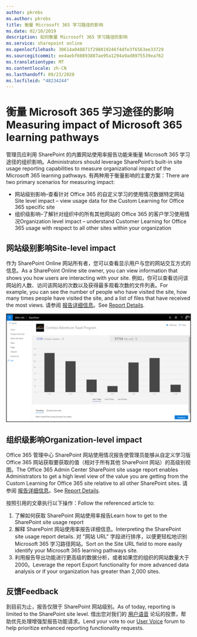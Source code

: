 ```yaml
---
author: pkrebs
ms.author: pkrebs
title: 衡量 Microsoft 365 学习路径的影响
ms.date: 02/10/2019
description: 如何衡量 Microsoft 365 学习路径的影响
ms.service: sharepoint online
ms.openlocfilehash: 30614a048871f298019246f4dfe3f6563ee33729
ms.sourcegitcommit: ee4aebf60893887ae95a1294a9ad8975539ea762
ms.translationtype: MT
ms.contentlocale: zh-CN
ms.lasthandoff: 09/23/2020
ms.locfileid: "48234244"
---
```

# <a name="measuring-impact-of-microsoft-365-learning-pathways"></a><span data-ttu-id="eb224-103">衡量 Microsoft 365 学习途径的影响</span><span class="sxs-lookup"><span data-stu-id="eb224-103">Measuring impact of Microsoft 365 learning pathways</span></span>

<span data-ttu-id="eb224-104">管理员应利用 SharePoint 的内置网站使用率报告功能来衡量 Microsoft 365 学习途径的组织影响。</span><span class="sxs-lookup"><span data-stu-id="eb224-104">Administrators should leverage SharePoint’s built-in site usage reporting capabilities to measure organizational impact of the Microsoft 365 learning pathways.</span></span> <span data-ttu-id="eb224-105">有两种用于衡量影响的主要方案：</span><span class="sxs-lookup"><span data-stu-id="eb224-105">There are two primary scenarios for measuring impact:</span></span> 
- <span data-ttu-id="eb224-106">网站级别影响–查看针对 Office 365 的自定义学习的使用情况数据特定网站</span><span class="sxs-lookup"><span data-stu-id="eb224-106">Site level impact – view usage data for the Custom Learning for Office 365 specific site</span></span> 
- <span data-ttu-id="eb224-107">组织级影响–了解针对组织中的所有其他网站的 Office 365 的客户学习使用情况</span><span class="sxs-lookup"><span data-stu-id="eb224-107">Organization level impact – understand Customer Learning for Office 365 usage with respect to all other sites within your organization</span></span>

## <a name="site-level-impact"></a><span data-ttu-id="eb224-108">网站级别影响</span><span class="sxs-lookup"><span data-stu-id="eb224-108">Site-level impact</span></span>

<span data-ttu-id="eb224-109">作为 SharePoint Online 网站所有者，您可以查看显示用户与您的网站交互方式的信息。</span><span class="sxs-lookup"><span data-stu-id="eb224-109">As a SharePoint Online site owner, you can view information that shows you how users are interacting with your site.</span></span> <span data-ttu-id="eb224-110">例如，你可以查看访问该网站的人数、访问该网站的次数以及获得最多观看次数的文件列表。</span><span class="sxs-lookup"><span data-stu-id="eb224-110">For example, you can see the number of people who have visited the site, how many times people have visited the site, and a list of files that have received the most views.</span></span> <span data-ttu-id="eb224-111">请参阅 [报告详细信息](https://support.office.com/article/view-usage-data-for-your-sharepoint-site-2fa8ddc2-c4b3-4268-8d26-a772dc55779e)。</span><span class="sxs-lookup"><span data-stu-id="eb224-111">See [Report Details](https://support.office.com/article/view-usage-data-for-your-sharepoint-site-2fa8ddc2-c4b3-4268-8d26-a772dc55779e).</span></span> 

![cg-measureimpactreport.png](media/cg-measureimpactreport.png)

## <a name="organization-level-impact"></a><span data-ttu-id="eb224-113">组织级影响</span><span class="sxs-lookup"><span data-stu-id="eb224-113">Organization-level impact</span></span>
<span data-ttu-id="eb224-114">Office 365 管理中心 SharePoint 网站使用情况报告使管理员能够从自定义学习版 Office 365 网站获取要获取的值（相对于所有其他 SharePoint 网站）的高级别视图。</span><span class="sxs-lookup"><span data-stu-id="eb224-114">The Office 365 Admin Center SharePoint site usage report enables Administrators to get a high level view of the value you are getting from the Custom Learning for Office 365 site relative to all other SharePoint sites.</span></span> <span data-ttu-id="eb224-115">请参阅 [报告详细信息](https://docs.microsoft.com/office365/admin/activity-reports/sharepoint-site-usage?view=o365-worldwide)。</span><span class="sxs-lookup"><span data-stu-id="eb224-115">See [Report Details](https://docs.microsoft.com/office365/admin/activity-reports/sharepoint-site-usage?view=o365-worldwide).</span></span>
 
<span data-ttu-id="eb224-116">按照引用的文章执行以下操作：</span><span class="sxs-lookup"><span data-stu-id="eb224-116">Follow the referenced article to:</span></span> 
1. <span data-ttu-id="eb224-117">了解如何获取 SharePoint 网站使用率报告</span><span class="sxs-lookup"><span data-stu-id="eb224-117">Learn how to get to the SharePoint site usage report</span></span> 
2. <span data-ttu-id="eb224-118">解释 SharePoint 网站使用率报告详细信息。</span><span class="sxs-lookup"><span data-stu-id="eb224-118">Interpreting the SharePoint site usage report details.</span></span> <span data-ttu-id="eb224-119">对 "网站 URL" 字段进行排序，以便更轻松地识别 Microsoft 365 学习路径网站。</span><span class="sxs-lookup"><span data-stu-id="eb224-119">Sort on the Site URL field to more easily identify your Microsoft 365 learning pathways site.</span></span> 
3. <span data-ttu-id="eb224-120">利用报告导出功能进行更高级的数据分析，或者如果您的组织的网站数量大于2000。</span><span class="sxs-lookup"><span data-stu-id="eb224-120">Leverage the report Export functionality for more advanced data analysis or if your organization has greater than 2,000 sites.</span></span> 

## <a name="feedback"></a><span data-ttu-id="eb224-121">反馈</span><span class="sxs-lookup"><span data-stu-id="eb224-121">Feedback</span></span>

<span data-ttu-id="eb224-122">到目前为止，报告仅限于 SharePoint 网站级别。</span><span class="sxs-lookup"><span data-stu-id="eb224-122">As of today, reporting is limited to the SharePoint site level.</span></span> <span data-ttu-id="eb224-123">借出您对我们的 [用户语音](https://go.microsoft.com/fwlink/?linkid=2109552) 论坛的投票，帮助优先处理增强型报告功能请求。</span><span class="sxs-lookup"><span data-stu-id="eb224-123">Lend your vote to our [User Voice](https://go.microsoft.com/fwlink/?linkid=2109552) forum to help prioritize enhanced reporting functionality requests.</span></span>   

